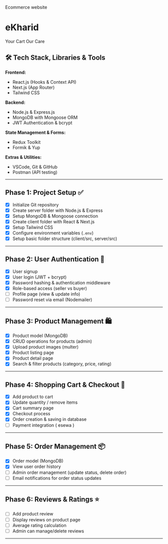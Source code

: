 Ecommerce website
# eKharid
Your Cart Our Care

## 🛠 Tech Stack, Libraries & Tools
**Frontend:**
- React.js (Hooks & Context API)
- Next.js (App Router)
- Tailwind CSS


**Backend:**
- Node.js & Express.js
- MongoDB with Mongoose ORM
- JWT Authentication & bcrypt
<!-- - Nodemailer -->

**State Management & Forms:**
- Redux Toolkit
- Formik & Yup

**Extras & Utilities:**
<!-- - Socket.io (Real-time notifications)   -->
<!-- - Cloudinary / AWS S3 (Image upload)   -->
- VSCode, Git & GitHub
- Postman (API testing)

---

## Phase 1: Project Setup ✅
- [x] Initialize Git repository
- [x] Create server folder with Node.js & Express
- [x] Setup MongoDB & Mongoose connection
- [x] Create client folder with React & Next.js
- [x] Setup Tailwind CSS
- [x] Configure environment variables (`.env`)
- [x] Setup basic folder structure (client/src, server/src)

---

## Phase 2: User Authentication 🔐
- [x] User signup
- [x] User login (JWT + bcrypt)
- [x] Password hashing & authentication middleware
- [x] Role-based access (seller vs buyer)
- [ ] Profile page (view & update info)
- [ ] Password reset via email (Nodemailer)

---

## Phase 3: Product Management 🛍️
- [x] Product model (MongoDB)
- [x] CRUD operations for products (admin)
- [x] Upload product images (multer)
- [x] Product listing page
- [x] Product detail page
- [x] Search & filter products (category, price, rating)

---

## Phase 4: Shopping Cart & Checkout 🛒
- [x] Add product to cart
- [x] Update quantity / remove items
- [x] Cart summary page
- [x] Checkout process
- [x] Order creation & saving in database
- [ ] Payment integration ( esewa )

---

## Phase 5: Order Management 📦
- [x] Order model (MongoDB)
- [x] View user order history
- [ ] Admin order management (update status, delete order)
- [ ] Email notifications for order status updates

---

## Phase 6: Reviews & Ratings ⭐
- [ ] Add product review
- [ ] Display reviews on product page
- [ ] Average rating calculation
- [ ] Admin can manage/delete reviews

---

<!-- ## Phase 7: Real-Time Features & Extras ⚡
- [ ] Real-time notifications (Socket.io)
- [ ] Wishlist / Favorites feature
- [ ] Admin dashboard with analytics (React Chart.js)
- [ ] Search suggestions / autocomplete
- [ ] Responsive UI for desktop & mobile

---

## Phase 8: Testing & Deployment 🚀
- [ ] Test all API endpoints
- [ ] Test frontend functionality
- [ ] Fix bugs & edge cases
- [ ] Deploy backend (Heroku / Render / Railway)
- [ ] Deploy frontend (Vercel / Netlify)
- [ ] Add SSL, environment variables, and production configs
 -->
